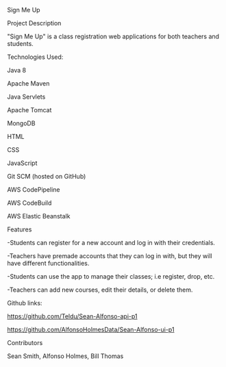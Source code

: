 Sign Me Up

Project Description

"Sign Me Up" is a class registration web applications for both teachers and students.

Technologies Used:

Java 8

Apache Maven

Java Servlets

Apache Tomcat

MongoDB

HTML

CSS

JavaScript

Git SCM (hosted on GitHub)

AWS CodePipeline

AWS CodeBuild

AWS Elastic Beanstalk
 
Features

-Students can register for a new account and log in with their credentials.

-Teachers have premade accounts that they can log in with, but they will have different functionalities.

-Students can use the app to manage their classes; i.e register, drop, etc.

-Teachers can add new courses, edit their details, or delete them.


Github links:

https://github.com/Teldu/Sean-Alfonso-api-p1

https://github.com/AlfonsoHolmesData/Sean-Alfonso-ui-p1


Contributors

Sean Smith, Alfonso Holmes, Bill Thomas
